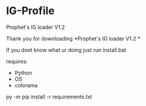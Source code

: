 # IG-Profile
Prophet's IG loader V1.2 

Thank you for downloading *Prophet's IG loader V1.2 * 

If you dont know what ur doing just run install.bat

requires:
- Python 
- OS
- colorama

py -m pip install -r requirements.txt
